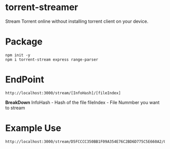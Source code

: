 # torrent-streamer
Stream Torrent online without installing torrent client on your device.
# Package 
``` 
npm init -y
npm i torrent-stream express range-parser 
``` 
# EndPoint 
``` 
http://localhost:3000/stream/[InfoHash]/[fileIndex] 
```
**BreakDown** 
InfoHash - Hash of the file
fileIndex - File Nummber you want to stream 

# Example Use 
``` 
http://localhost:3000/stream/D5FCCCC350BB1F09A354E76C2BD6D775C5E660A2/0
```
